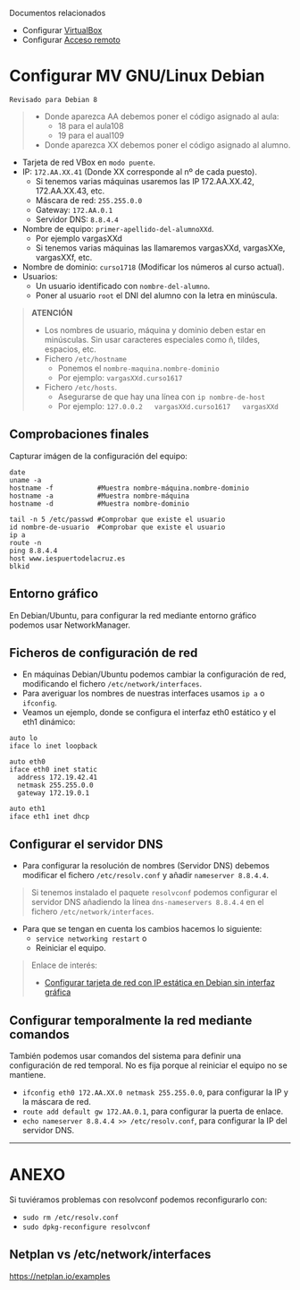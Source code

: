 
Documentos relacionados
* Configurar [VirtualBox](../virtualbox/debian.md)
* Configurar [Acceso remoto](../acceso-remoto/debian.md)

# Configurar MV GNU/Linux Debian

`Revisado para Debian 8`

> * Donde aparezca AA debemos poner el código asignado al aula:
>     * 18 para el aula108
>     * 19 para el aual109
> * Donde aparezca XX debemos poner el código asignado al alumno.

* Tarjeta de red VBox en `modo puente`.
* IP: `172.AA.XX.41` (Donde XX corresponde al nº de cada puesto).
    * Si tenemos varias máquinas usaremos las IP 172.AA.XX.42, 172.AA.XX.43, etc.
    * Máscara de red: `255.255.0.0`
    * Gateway: `172.AA.0.1`
    * Servidor DNS: `8.8.4.4`
* Nombre de equipo: `primer-apellido-del-alumnoXXd`.
    * Por ejemplo vargasXXd
    * Si tenemos varias máquinas las llamaremos vargasXXd, vargasXXe, vargasXXf, etc.
* Nombre de dominio: `curso1718` (Modificar los números al curso actual).
* Usuarios:
    * Un usuario identificado con `nombre-del-alumno`.
    * Poner al usuario `root` el DNI del alumno con la letra en minúscula.

> **ATENCIÓN**
>
> * Los nombres de usuario, máquina y dominio deben estar en minúsculas.
Sin usar caracteres especiales como ñ, tildes, espacios, etc.
> * Fichero `/etc/hostname`
>     * Ponemos el `nombre-maquina.nombre-dominio`
>     * Por ejemplo: `vargasXXd.curso1617`
> * Fichero `/etc/hosts`.
>     * Asegurarse de que hay una línea con `ip nombre-de-host`
>     * Por ejemplo: `127.0.0.2   vargasXXd.curso1617   vargasXXd`

## Comprobaciones finales

Capturar imágen de la configuración del equipo:
```
date
uname -a
hostname -f           #Muestra nombre-máquina.nombre-dominio
hostname -a           #Muestra nombre-máquina
hostname -d           #Muestra nombre-dominio

tail -n 5 /etc/passwd #Comprobar que existe el usuario
id nombre-de-usuario  #Comprobar que existe el usuario
ip a
route -n
ping 8.8.4.4
host www.iespuertodelacruz.es
blkid
```

## Entorno gráfico

En Debian/Ubuntu, para configurar la red mediante entorno gráfico podemos usar
NetworkManager.

## Ficheros de configuración de red

* En máquinas Debian/Ubuntu podemos cambiar la configuración de red,
modificando el fichero `/etc/network/interfaces`.
* Para averiguar los nombres de nuestras interfaces usamos `ip a` o `ifconfig`.
* Veamos un ejemplo, donde se configura el interfaz eth0 estático y el eth1 dinámico:

```
auto lo
iface lo inet loopback

auto eth0
iface eth0 inet static
  address 172.19.42.41
  netmask 255.255.0.0
  gateway 172.19.0.1

auto eth1
iface eth1 inet dhcp
```

## Configurar el servidor DNS

* Para configurar la resolución de nombres (Servidor DNS) debemos modificar el fichero
`/etc/resolv.conf` y añadir `nameserver 8.8.4.4`.

> Si tenemos instalado el paquete `resolvconf` podemos configurar el servidor DNS
añadiendo la línea `dns-nameservers 8.8.4.4` en el fichero `/etc/network/interfaces`.

* Para que se tengan en cuenta los cambios hacemos lo siguiente:
   * `service networking restart` o
   * Reiniciar el equipo.

> Enlace de interés:
>
> * [Configurar tarjeta de red con IP estática en Debian sin interfaz gráfica](http://www.driverlandia.com/configurar-tarjeta-de-red-con-ip-estatica-en-debian-sin-interfaz-grafica/)

## Configurar temporalmente la red mediante comandos

También podemos usar comandos del sistema para definir una configuración de red temporal. No es fija porque al reiniciar el equipo no se mantiene.

* `ifconfig eth0 172.AA.XX.0 netmask 255.255.0.0`, para configurar la IP y la máscara de red.
* `route add default gw 172.AA.0.1`, para configurar la puerta de enlace.
* `echo nameserver 8.8.4.4 >> /etc/resolv.conf`, para configurar la IP del servidor DNS.

---

# ANEXO

Si tuviéramos problemas con resolvconf podemos reconfigurarlo con:
* `sudo rm /etc/resolv.conf`
* `sudo dpkg-reconfigure resolvconf`

## Netplan vs /etc/network/interfaces
https://netplan.io/examples
